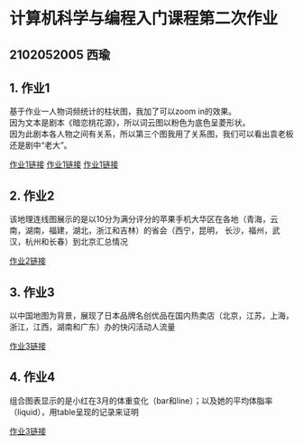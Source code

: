 # 计算机科学与编程入门课程第二次作业
## 2102052005 西瑜
## 1. 作业1
基于作业一人物词频统计的柱状图，我加了可以zoom in的效果。  
因为文本是剧本《暗恋桃花源》，所以词云图以粉色为底色呈菱形状。  
因为此剧本各人物之间有关系，所以第三个图我用了关系图，我们可以看出袁老板还是剧中“老大”。

[作业1链接](https://sally112xxx.github.io/bar_base.html)
[作业1链接](https://sally112xxx.github.io/basic_wordcloud.html) 
[作业1链接](https://sally112xxx.github.io/graph_base.html) 
## 2. 作业2
该地理连线图展示的是以10分为满分评分的苹果手机大华区在各地（青海，云南，湖南，福建，湖北，浙江和吉林）的省会（西宁，昆明， 长沙，福州，武汉，杭州和长春）到北京汇总情况

[作业2链接](https://sally112xxx.github.io/geo_base.html)
## 3. 作业3
以中国地图为背景，展现了日本品牌名创优品在国内热卖店（北京，江苏，上海，浙江，江西，湖南和广东）办的快闪活动人流量

[作业3链接](https://sally112xxx.github.io/map_china_cities.html)
## 4. 作业4
组合图表显示的是小红在3月的体重变化（bar和line）；以及她的平均体脂率（liquid），用table呈现的记录来证明

[作业3链接](https://sally112xxx.github.io/page_draggable_layout.html)
